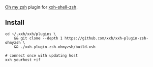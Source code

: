 [Oh my zsh](https://github.com/ohmyzsh/ohmyzsh/) plugin for [xxh-shell-zsh](github.com/xxh/xxh-shell-zsh).

## Install
```
cd ~/.xxh/xxh/plugins \
    && git clone --depth 1 https://github.com/xxh/xxh-plugin-zsh-ohmyzsh \
    && ./xxh-plugin-zsh-ohmyzsh/build.xsh
    
# connect once with updating host
xxh yourhost +if
```
